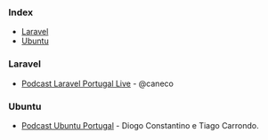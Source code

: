 ### Index

* [Laravel](#laravel)
* [Ubuntu](#ubuntu)


### Laravel

* [Podcast Laravel Portugal Live](https://laravelportugal.simplecast.fm) - @caneco


### Ubuntu

* [Podcast Ubuntu Portugal](https://podcastubuntuportugal.org) - Diogo Constantino e Tiago Carrondo.
